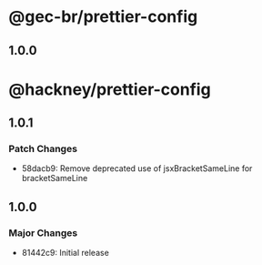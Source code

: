 
# @gec-br/prettier-config

## 1.0.0

# @hackney/prettier-config

## 1.0.1

### Patch Changes

- 58dacb9: Remove deprecated use of jsxBracketSameLine for bracketSameLine

## 1.0.0

### Major Changes

- 81442c9: Initial release
